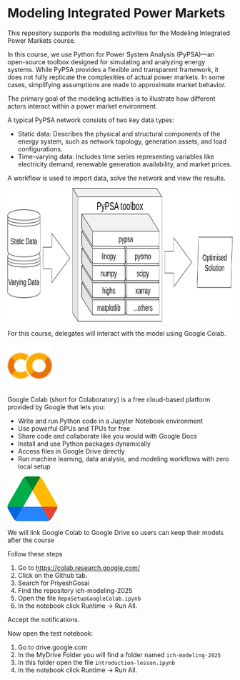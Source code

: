 # Modeling Integrated Power Markets

This repository supports the modeling activities for the Modeling Integrated Power Markets course.

In this course, we use Python for Power System Analysis (PyPSA)—an open-source toolbox designed for simulating and analyzing energy systems. While PyPSA provides a flexible and transparent framework, it does not fully replicate the complexities of actual power markets. In some cases, simplifying assumptions are made to approximate market behavior.

The primary goal of the modeling activities is to illustrate how different actors interact within a power market environment.

A typical PyPSA network consists of two key data types:

* Static data: Describes the physical and structural components of the energy system, such as network topology, generation assets, and load configurations.
* Time-varying data: Includes time series representing variables like electricity demand, renewable generation availability, and market prices.

A workflow is used to import data, solve the network and view the results. 

<img src="images/pypsa-workflow.png" alt="Alt text" height = "300"/>


For this course, delegates will interact with the model using Google Colab. 

<img src="images/Google_Colaboratory_SVG_Logo.svg" alt="Alt text" height = "100"/>

Google Colab (short for Colaboratory) is a free cloud-based platform provided by Google that lets you:

* Write and run Python code in a Jupyter Notebook environment
* Use powerful GPUs and TPUs for free
* Share code and collaborate like you would with Google Docs
* Install and use Python packages dynamically
* Access files in Google Drive directly
* Run machine learning, data analysis, and modeling workflows with zero local setup


<img src="images/Google_Drive_icon_(2020).svg" alt="Alt text" height = "100"/>

We will link Google Colab to Google Drive so users can keep their models after the course


Follow these steps 

1. Go to https://colab.research.google.com/
2. Click on the Github tab. 
3. Search for PriyeshGosai
4. Find the repository ich-modeling-2025
5. Open the file `RepoSetupGoogleColab.ipynb`
6. In the notebook click Runtime -> Run All. 

Accept the notifications. 

Now open the test notebook: 

1. Go to drive.google.com 
2. In the MyDrive Folder you will find a folder named `ich-modeling-2025`
3. In this folder open the file `introduction-lesson.ipynb`
4. In the notebook click Runtime -> Run All. 
